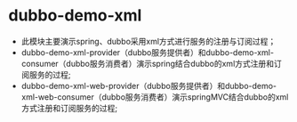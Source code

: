 # dubbo-demo-xml
* 此模块主要演示spring、dubbo采用xml方式进行服务的注册与订阅过程；
* dubbo-demo-xml-provider（dubbo服务提供者）和dubbo-demo-xml-consumer（dubbo服务消费者）演示spring结合dubbo的xml方式注册和订阅服务的过程;
* dubbo-demo-xml-web-provider（dubbo服务提供者）和dubbo-demo-xml-web-consumer（dubbo服务消费者）演示springMVC结合dubbo的xml方式注册和订阅服务的过程;